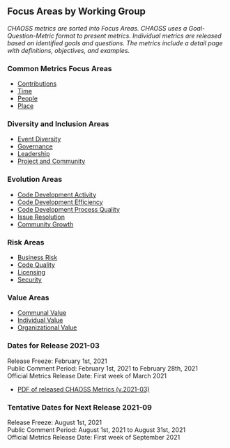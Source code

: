 ## Focus Areas by Working Group  

 *CHAOSS metrics are sorted into Focus Areas. CHAOSS uses a Goal-Question-Metric format to present metrics. Individual metrics are released based on identified goals and questions. The metrics include a detail page with definitions, objectives, and examples.*  

### Common Metrics Focus Areas  
*  <a href="#focus-area-contributions">Contributions</a> 
* [Time](#user-content-focus-area---time)  
* [People](#user-content-focus-area---people)  
* [Place](#user-content-focus-area---place)  

### Diversity and Inclusion Areas  
* [Event Diversity](#user-content-focus-area---event-diversity)  
* [Governance](#user-content-focus-area---governance)  
* [Leadership](#user-content-focus-area---leadership)  
* [Project and Community](#user-content-focus-area---project-and-community)

### Evolution Areas  
* [Code Development Activity](#user-content-focus-area---code-development-activity)  
* [Code Development Efficiency](#user-content-focus-area---code-development-efficiency)  
* [Code Development Process Quality](#user-content-focus-area---code-development-process-quality)  
* [Issue Resolution](#user-content-focus-area---issue-resolution)  
* [Community Growth](#user-content-focus-area---community-growth)  

### Risk Areas  
* [Business Risk](#user-content-focus-area---business-risk)  
* [Code Quality](#user-content-focus-area---code-quality)  
* [Licensing](#user-content-focus-area---licensing)  
* [Security](#user-content-focus-area---security)  

### Value Areas  
* [Communal Value](#user-content-focus-area---communal-value)  
* [Individual Value](#user-content-focus-area---individual-value)  
* [Organizational Value](#user-content-focus-area---organizational-value)  

### Dates for Release 2021-03
Release Freeze: February 1st, 2021    
Public Comment Period: February 1st, 2021 to February 28th, 2021  
Official Metrics Release Date: First week of March 2021

- [PDF of released CHAOSS Metrics (v.2021-03)](https://chaoss.github.io/website/release/release-pdfs/CHAOSS-Metrics-Release-2021-03.pdf)

### Tentative Dates for Next Release 2021-09
Release Freeze: August 1st, 2021    
Public Comment Period: August 1st, 2021 to August 31st, 2021  
Official Metrics Release Date: First week of September 2021
